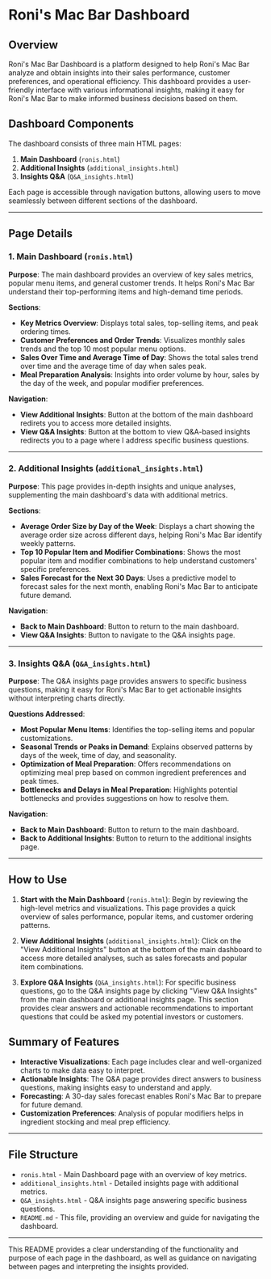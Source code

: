 # Roni's Mac Bar Dashboard

## Overview

Roni's Mac Bar Dashboard is a platform designed to help Roni's Mac Bar analyze and obtain insights into their sales performance, customer preferences, and operational efficiency. This dashboard provides a user-friendly interface with various informational insights, making it easy for Roni's Mac Bar to make informed business decisions based on them.

## Dashboard Components

The dashboard consists of three main HTML pages:
1. **Main Dashboard** (`ronis.html`)
2. **Additional Insights** (`additional_insights.html`)
3. **Insights Q&A** (`Q&A_insights.html`)

Each page is accessible through navigation buttons, allowing users to move seamlessly between different sections of the dashboard.

---

## Page Details

### 1. Main Dashboard (`ronis.html`)

**Purpose**: The main dashboard provides an overview of key sales metrics, popular menu items, and general customer trends. It helps Roni's Mac Bar understand their top-performing items and high-demand time periods.

**Sections**:
- **Key Metrics Overview**: Displays total sales, top-selling items, and peak ordering times.
- **Customer Preferences and Order Trends**: Visualizes monthly sales trends and the top 10 most popular menu options.
- **Sales Over Time and Average Time of Day**: Shows the total sales trend over time and the average time of day when sales peak.
- **Meal Preparation Analysis**: Insights into order volume by hour, sales by the day of the week, and popular modifier preferences.

**Navigation**:
- **View Additional Insights**: Button at the bottom of the main dashboard redirets you to access more detailed insights.
- **View Q&A Insights**: Button at the bottom to view Q&A-based insights redirects you to a page where I address specific business questions.

---

### 2. Additional Insights (`additional_insights.html`)

**Purpose**: This page provides in-depth insights and unique analyses, supplementing the main dashboard's data with additional metrics.

**Sections**:
- **Average Order Size by Day of the Week**: Displays a chart showing the average order size across different days, helping Roni's Mac Bar identify weekly patterns.
- **Top 10 Popular Item and Modifier Combinations**: Shows the most popular item and modifier combinations to help understand customers' specific preferences.
- **Sales Forecast for the Next 30 Days**: Uses a predictive model to forecast sales for the next month, enabling Roni's Mac Bar to anticipate future demand.

**Navigation**:
- **Back to Main Dashboard**: Button to return to the main dashboard.
- **View Q&A Insights**: Button to navigate to the Q&A insights page.

---

### 3. Insights Q&A (`Q&A_insights.html`)

**Purpose**: The Q&A insights page provides answers to specific business questions, making it easy for Roni's Mac Bar to get actionable insights without interpreting charts directly.

**Questions Addressed**:
- **Most Popular Menu Items**: Identifies the top-selling items and popular customizations.
- **Seasonal Trends or Peaks in Demand**: Explains observed patterns by days of the week, time of day, and seasonality.
- **Optimization of Meal Preparation**: Offers recommendations on optimizing meal prep based on common ingredient preferences and peak times.
- **Bottlenecks and Delays in Meal Preparation**: Highlights potential bottlenecks and provides suggestions on how to resolve them.

**Navigation**:
- **Back to Main Dashboard**: Button to return to the main dashboard.
- **Back to Additional Insights**: Button to return to the additional insights page.

---

## How to Use

1. **Start with the Main Dashboard** (`ronis.html`): Begin by reviewing the high-level metrics and visualizations. This page provides a quick overview of sales performance, popular items, and customer ordering patterns.

2. **View Additional Insights** (`additional_insights.html`): Click on the "View Additional Insights" button at the bottom of the main dashboard to access more detailed analyses, such as sales forecasts and popular item combinations.

3. **Explore Q&A Insights** (`Q&A_insights.html`): For specific business questions, go to the Q&A insights page by clicking "View Q&A Insights" from the main dashboard or additional insights page. This section provides clear answers and actionable recommendations to important questions that could be asked my potential investors or customers. 

## Summary of Features

- **Interactive Visualizations**: Each page includes clear and well-organized charts to make data easy to interpret.
- **Actionable Insights**: The Q&A page provides direct answers to business questions, making insights easy to understand and apply.
- **Forecasting**: A 30-day sales forecast enables Roni's Mac Bar to prepare for future demand.
- **Customization Preferences**: Analysis of popular modifiers helps in ingredient stocking and meal prep efficiency.

---

## File Structure

- `ronis.html` - Main Dashboard page with an overview of key metrics.
- `additional_insights.html` - Detailed insights page with additional metrics.
- `Q&A_insights.html` - Q&A insights page answering specific business questions.
- `README.md` - This file, providing an overview and guide for navigating the dashboard.

---

This README provides a clear understanding of the functionality and purpose of each page in the dashboard, as well as guidance on navigating between pages and interpreting the insights provided.
